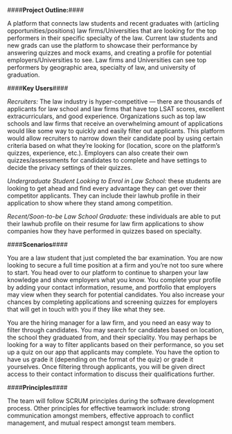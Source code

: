 ####__Project Outline:__####

A platform that connects law students and recent graduates with (articling opportunities/positions) law firms/Universities that are looking for the top performers in their specific specialty of the law. Current law students and new grads can use the platform to showcase their performance by answering quizzes and mock exams, and creating a profile for potential employers/Universities to see. Law firms and Universities can see top performers by geographic area, specialty of law, and university of graduation.

####__Key Users__####

*Recruiters:* The law industry is hyper-competitive — there are thousands of applicants for law school and law firms that have top LSAT scores, excellent extracurriculars, and good experience. Organizations such as top law schools and law firms that receive an overwhelming amount of applications would like some way to quickly and easily filter out applicants. This platform would allow recruiters to narrow down their candidate pool by using certain criteria based on what they’re looking for (location, score on the platform’s quizzes, experience, etc.). Employers can also create their own quizzes/assessments for candidates to complete and have settings to decide the privacy settings of their quizzes.

*Undergraduate Student Looking to Enrol in Law School:* these students are looking to get ahead and find every advantage they can get over their competitor applicants. They can include their lawhub profile in their application to show where they stand among competition.

*Recent/Soon-to-be Law School Graduate:* these individuals are able to put their lawhub profile on their resume for law firm applications to show companies how they have performed in quizzes based on specialty.

####__Scenarios__####

You are a law student that just completed the bar examination. You are now looking to secure a full time position at a firm and you’re not too sure where to start. You head over to our platform to continue to sharpen your law knowledge and show employers what you know. You complete your profile by adding your contact information, resume, and portfolio that employers may view when they search for potential candidates. You also increase your chances by completing applications and screening quizzes for employers that will get in touch with you if they like what they see.

You are the hiring manager for a law firm, and you need an easy way to filter through candidates. You may search for candidates based on location, the school they graduated from, and their speciality. You may perhaps be looking for a way to filter applicants based on their performance, so you set up a quiz on our app that applicants may complete. You have the option to have us grade it (depending on the format of the quiz) or grade it yourselves. Once filtering through applicants, you will be given direct access to their contact information to discuss their qualifications further.

####__Principles__####

The team will follow SCRUM principles during the software development process. Other principles for effective teamwork include: strong communication amongst members, effective approach to conflict management, and mutual respect amongst team members.
